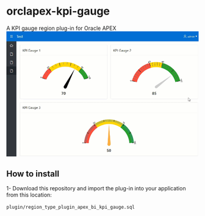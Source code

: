 # orclapex-kpi-gauge
A KPI gauge region plug-in for Oracle APEX
![](https://raw.githubusercontent.com/mortezamashhadi/orclapex-kpi-gauge/master/preview.gif)

## How to install
1- Download this repository and import the plug-in into your application from this location:

`plugin/region_type_plugin_apex_bi_kpi_gauge.sql`
